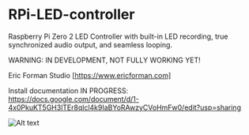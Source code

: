 # RPi-LED-controller
Raspberry Pi Zero 2 LED Controller with built-in LED recording, true synchronized audio output, and seamless looping.

WARNING: IN DEVELOPMENT, NOT FULLY WORKING YET!

Eric Forman Studio [https://www.ericforman.com]

Install documentation IN PROGRESS: https://docs.google.com/document/d/1-4x0PkuKT5GH3lTEr8qlcl4k9IaBYoRAwzyCVoHmFw0/edit?usp=sharing

![Alt text](image.png)
